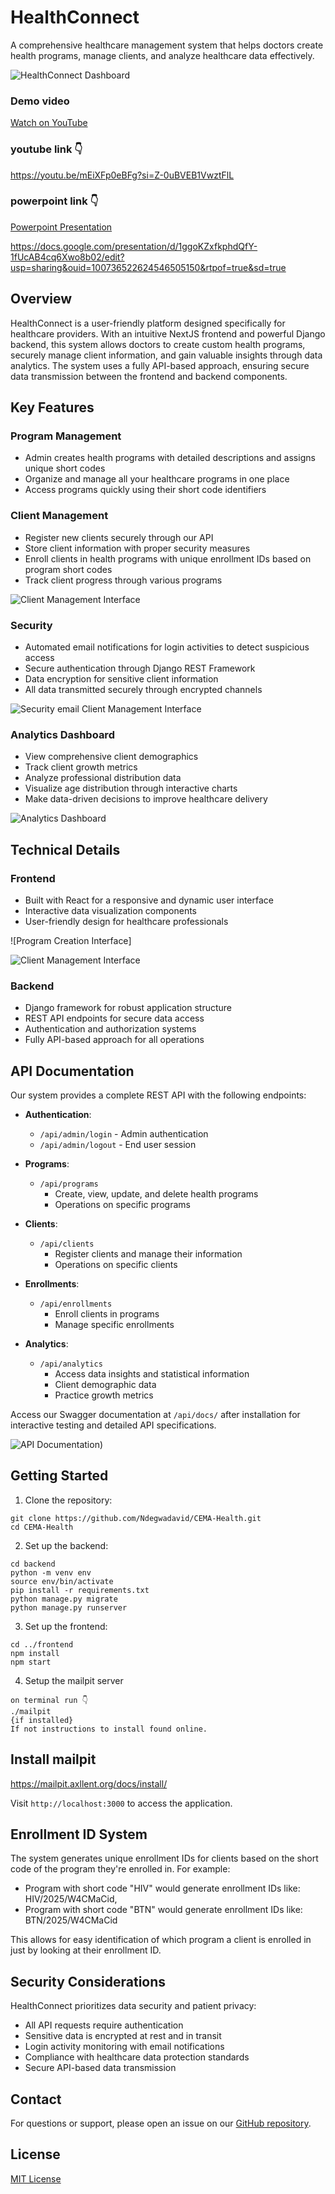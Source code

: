 # HealthConnect

A comprehensive healthcare management system that helps doctors create health programs, manage clients, and analyze healthcare data effectively.

![HealthConnect Dashboard](/frontend/frontend/public/assets/images/analytics.png)

### Demo video

[Watch on YouTube](https://youtu.be/mEiXFp0eBFg?si=Z-0uBVEB1VwztFlL)

### youtube link 👇

https://youtu.be/mEiXFp0eBFg?si=Z-0uBVEB1VwztFlL



### powerpoint link 👇
[Powerpoint Presentation ](https://docs.google.com/presentation/d/1ggoKZxfkphdQfY-1fUcAB4cq6Xwo8b02/edit?usp=sharing&ouid=100736522624546505150&rtpof=true&sd=true)

https://docs.google.com/presentation/d/1ggoKZxfkphdQfY-1fUcAB4cq6Xwo8b02/edit?usp=sharing&ouid=100736522624546505150&rtpof=true&sd=true

## Overview

HealthConnect is a user-friendly platform designed specifically for healthcare providers. With an intuitive NextJS frontend and powerful Django backend, this system allows doctors to create custom health programs, securely manage client information, and gain valuable insights through data analytics. The system uses a fully API-based approach, ensuring secure data transmission between the frontend and backend components.

## Key Features

### Program Management
- Admin creates health programs with detailed descriptions and assigns unique short codes
- Organize and manage all your healthcare programs in one place
- Access programs quickly using their short code identifiers

### Client Management
- Register new clients securely through our API
- Store client information with proper security measures
- Enroll clients in health programs with unique enrollment IDs based on program short codes
- Track client progress through various programs

![Client Management Interface](/frontend/frontend/public/assets/images/client.png)

### Security
- Automated email notifications for login activities to detect suspicious access
- Secure authentication through Django REST Framework
- Data encryption for sensitive client information
- All data transmitted securely through encrypted channels

![Security email](/frontend/frontend/public/assets/images/email.png)
Client Management Interface
### Analytics Dashboard
- View comprehensive client demographics
- Track client growth metrics
- Analyze professional distribution data
- Visualize age distribution through interactive charts
- Make data-driven decisions to improve healthcare delivery

![Analytics Dashboard](/frontend/frontend/public/assets/images/analytics.png)

## Technical Details

### Frontend
- Built with React for a responsive and dynamic user interface
- Interactive data visualization components
- User-friendly design for healthcare professionals

![Program Creation Interface]

![Client Management Interface](/frontend/frontend/public/assets/images/programm.png)

### Backend
- Django framework for robust application structure
- REST API endpoints for secure data access
- Authentication and authorization systems
- Fully API-based approach for all operations

## API Documentation

Our system provides a complete REST API with the following endpoints:

- **Authentication**: 
  - `/api/admin/login` - Admin authentication
  - `/api/admin/logout` - End user session

- **Programs**: 
  - `/api/programs` 
    - Create, view, update, and delete health programs
    - Operations on specific programs

- **Clients**: 
  - `/api/clients` 
    - Register clients and manage their information
    - Operations on specific clients

- **Enrollments**: 
  - `/api/enrollments` 
    - Enroll clients in programs
     - Manage specific enrollments

- **Analytics**: 
  - `/api/analytics` 
    - Access data insights and statistical information
     - Client demographic data
    - Practice growth metrics

Access our Swagger documentation at `/api/docs/` after installation for interactive testing and detailed API specifications.

![API Documentation](/frontend/frontend/public/assets/images/api.png))

## Getting Started

1. Clone the repository:
```
git clone https://github.com/Ndegwadavid/CEMA-Health.git
cd CEMA-Health
```

2. Set up the backend:
```
cd backend
python -m venv env
source env/bin/activate
pip install -r requirements.txt
python manage.py migrate
python manage.py runserver
```

3. Set up the frontend:
```
cd ../frontend
npm install
npm start
```

4. Setup the mailpit server

```
on terminal run 👇
./mailpit
{if installed}
If not instructions to install found online.
```
## Install mailpit
https://mailpit.axllent.org/docs/install/

Visit `http://localhost:3000` to access the application.

## Enrollment ID System

The system generates unique enrollment IDs for clients based on the short code of the program they're enrolled in. For example:

- Program with short code "HIV" would generate enrollment IDs like: 
HIV/2025/W4CMaCid,
- Program with short code "BTN" would generate enrollment IDs like: 
BTN/2025/W4CMaCid

This allows for easy identification of which program a client is enrolled in just by looking at their enrollment ID.

## Security Considerations

HealthConnect prioritizes data security and patient privacy:
- All API requests require authentication
- Sensitive data is encrypted at rest and in transit
- Login activity monitoring with email notifications
- Compliance with healthcare data protection standards
- Secure API-based data transmission

## Contact

For questions or support, please open an issue on our [GitHub repository](https://github.com/Ndegwadavid/CEMA-Health).

## License

[MIT License](LICENSE)